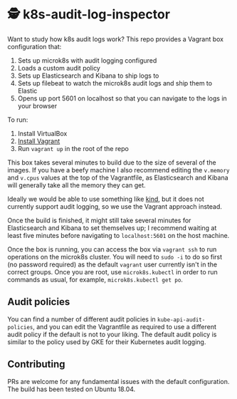 # :detective: k8s-audit-log-inspector

Want to study how k8s audit logs work? This repo provides a Vagrant box configuration that:

1. Sets up microk8s with audit logging configured
2. Loads a custom audit policy
3. Sets up Elasticsearch and Kibana to ship logs to
4. Sets up filebeat to watch the microk8s audit logs and ship them to Elastic
5. Opens up port 5601 on localhost so that you can navigate to the logs in your browser

To run:

1. Install VirtualBox
2. [Install Vagrant][2]
3. Run `vagrant up` in the root of the repo

This box takes several minutes to build due to the size of several of the images.
If you have a beefy machine I also recommend editing the `v.memory` and `v.cpus`
values at the top of the Vagrantfile, as Elasticsearch and Kibana will generally
take all the memory they can get.

Ideally we would be able to use something like [kind][1], but it does not currently support
audit logging, so we use the Vagrant approach instead.

Once the build is finished, it might still take several minutes for Elasticsearch
and Kibana to set themselves up; I recommend waiting at least five minutes before
navigating to `localhost:5601` on the host machine.

Once the box is running, you can access the box via `vagrant ssh` to run operations
on the microk8s cluster. You will need to `sudo -i` to do so first (no password required)
as the default `vagrant` user currently isn't in the correct groups. Once you are root,
use `microk8s.kubectl` in order to run commands as usual, for example, `microk8s.kubectl get po`.

## Audit policies

You can find a number of different audit policies in `kube-api-audit-policies`, and
you can edit the Vagrantfile as required to use a different audit policy if the 
default is not to your liking. The default audit policy is similar to the policy
used by GKE for their Kubernetes audit logging.

## Contributing

PRs are welcome for any fundamental issues with the default configuration. The build
has been tested on Ubuntu 18.04.

[1]: https://github.com/kubernetes-sigs/kind
[2]: https://www.vagrantup.com/docs/installation
